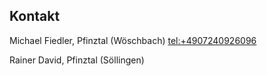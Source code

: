 ## Kontakt

Michael Fiedler, Pfinztal (Wöschbach) <tel:+4907240926096>

Rainer David, Pfinztal (Söllingen)
